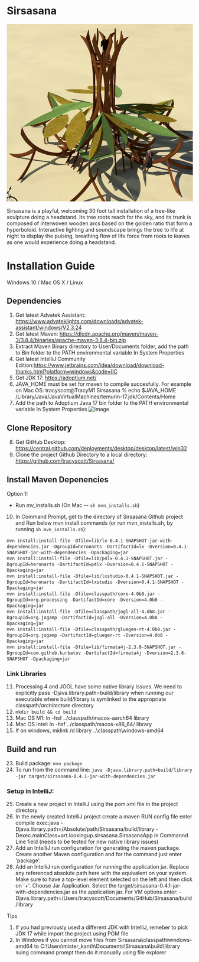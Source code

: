 # Sirsasana
![image](sirsasana.webp)

Sirsasana is a playful, welcoming 30 foot tall installation of a tree-like sculpture doing a headstand. Its tree roots reach for the sky, and its trunk is composed of interwoven wooden arcs based on the golden ratio that form a hyperboloid. Interactive lighting and soundscape brings the tree to life at night to display the pulsing, breathing flow of life force from roots to leaves as one would experience doing a headstand.

# Installation Guide
Windows 10 / Mac OS X / Linux

## Dependencies
1. Get latest Advatek Assistant: https://www.advateklights.com/downloads/advatek-assistant/windows/V2.3.24
2. Get latest Maven: https://dlcdn.apache.org/maven/maven-3/3.8.4/binaries/apache-maven-3.8.4-bin.zip
3. Extract Maven Binary directory to User/Documents folder, add the path to Bin folder to the PATH environmental variable In System Properties
4. Get latest IntelliJ Community Edition:https://www.jetbrains.com/idea/download/download-thanks.html?platform=windows&code=IIC
5. Get JDK 17: https://adoptium.net/
6. JAVA_HOME must be set for maven to compile succesfully. For example on Mac OS: tracyscott@TracyM1 Sirsasana % echo $JAVA_HOME
   /Library/Java/JavaVirtualMachines/temurin-17.jdk/Contents/Home
7. Add the path to Adoptium Java 17 bin folder to the PATH environmental variable In System Properties
![image](https://user-images.githubusercontent.com/36283333/149656913-bb1a55fa-a542-4afe-988f-ee23ba117b8b.png)

## Clone Repository
8. Get GitHub Desktop: https://central.github.com/deployments/desktop/desktop/latest/win32
9. Clone the project Github Directory to a local directory: https://github.com/tracyscott/Sirsasana/

## Install Maven Depenencies
Option 1:
- Run mv_installs.sh (On Mac -- `sh mvn_installs.sh`)

10. In Command Prompt, get to the directory of Sirsasana Github project and Run below mvn install commands (or run mvn_installs.sh, by running `sh mvn_installs.sh`):
```
mvn install:install-file -Dfile=lib/lx-0.4.1-SNAPSHOT-jar-with-dependencies.jar -DgroupId=heronarts -DartifactId=lx -Dversion=0.4.1-SNAPSHOT-jar-with-dependencies -Dpackaging=jar
mvn install:install-file -Dfile=lib/p4lx-0.4.1-SNAPSHOT.jar -DgroupId=heronarts -DartifactId=p4lx -Dversion=0.4.1-SNAPSHOT -Dpackaging=jar
mvn install:install-file -Dfile=lib/lxstudio-0.4.1-SNAPSHOT.jar -DgroupId=heronarts -DartifactId=lxstudio -Dversion=0.4.1-SNAPSHOT -Dpackaging=jar
mvn install:install-file -Dfile=classpath/core-4.0b8.jar -DgroupId=org.processing -DartifactId=core -Dversion=4.0b8 -Dpackaging=jar
mvn install:install-file -Dfile=classpath/jogl-all-4.0b8.jar -DgroupId=org.jogamp -DartifactId=jogl-all -Dversion=4.0b8 -Dpackaging=jar
mvn install:install-file -Dfile=classpath/gluegen-rt-4.0b8.jar -DgroupId=org.jogamp -DartifactId=gluegen-rt -Dversion=4.0b8 -Dpackaging=jar
mvn install:install-file -Dfile=lib/firmata4j-2.3.8-SNAPSHOT.jar -DgroupId=com.github.kurbatov -DartifactId=firmata4j -Dversion=2.3.8-SNAPSHOT -Dpackaging=jar
```

### Link Libraries
11. Processing 4 and JOGL have some native library issues.  We need to explicitly pass -Djava.library.path=build/library when running our executable where build/library is symlinked to the appropriate classpath/*architecture* directory
12. `mkdir build && cd build`
13. Mac OS M1: ln -hsf ../classpath/macos-aarch64 library
14. Mac OS Intel: ln -hsf ../classpath/macos-x86_64/ library
15. If on windows, mklink /d library ..\classpath\windows-amd64

## Build and run
23. Build package: `mvn package`
24. To run from the command line: `java -Djava.library.path=build/library -jar target/sirsasana-0.4.1-jar-with-dependencies.jar`

### Setup in IntelliJ:
25. Create a new project in IntelliJ using the pom.xml file in the project directory
26. In the newly created IntelliJ project create a maven RUN config file enter compile exec:java -Djava.library.path=/Absolute/path/Sirsasana/build/library -Dexec.mainClass=art.lookingup.sirsasana.SirsasanaApp in Commannd Line field (needs to be tested for new native library issues)
27. Add an IntelliJ run configuration for generating the maven package. Create another Maven configuration and for the command just enter 'package'.
28. Add an IntelliJ run configuration for running the application jar.  Replace any referenced absolute path here with the equivalent on your system. Make sure to have a top-level element selected on the left and then click on '+'.  Choose Jar Application.  Select the target/sirsasana-0.4.1-jar-with-dependencies.jar as the application jar.  For VM options enter: -Djava.library.path=/Users/tracyscott/Documents/GitHub/Sirsasana/build/library

Tips

1. If you had previously used a different JDK with IntelliJ, remeber to pick JDK 17 while import the project using POM file
2. In Windows if you cannot move files from Sirsasana\classpath\windows-amd64 to C:\Users\mister_kanth\Documents\Sirsasana\build\library suing command prompt then do it manually using file explorer
